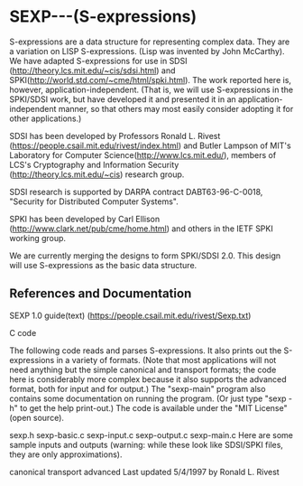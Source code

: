 # SEXP---(S-expressions)

S-expressions are a data structure for representing complex data. They are a variation on LISP S-expressions. (Lisp was invented by John McCarthy).
We have adapted S-expressions for use in SDSI (http://theory.lcs.mit.edu/~cis/sdsi.html) and SPKI(http://world.std.com/~cme/html/spki.html). The work reported here is, however, application-independent. (That is, we will use S-expressions in the SPKI/SDSI work, but have developed it and presented it in an application-independent manner, so that others may most easily consider adopting it for other applications.)

SDSI has been developed by Professors Ronald L. Rivest (https://people.csail.mit.edu/rivest/index.html) and Butler Lampson of MIT's Laboratory for Computer Science(http://www.lcs.mit.edu/), members of LCS's Cryptography and Information Security (http://theory.lcs.mit.edu/~cis) research group.

SDSI research is supported by DARPA contract DABT63-96-C-0018, "Security for Distributed Computer Systems".

SPKI has been developed by Carl Ellison (http://www.clark.net/pub/cme/home.html) and others in the IETF SPKI working group.

We are currently merging the designs to form SPKI/SDSI 2.0. This design will use S-expressions as the basic data structure.

## References and Documentation

SEXP 1.0 guide(text) (https://people.csail.mit.edu/rivest/Sexp.txt)

C code

The following code reads and parses S-expressions. It also prints out the S-expressions in a variety of formats. (Note that most applications will not need anything but the simple canonical and transport formats; the code here is considerably more complex because it also supports the advanced format, both for input and for output.) The "sexp-main" program also contains some documentation on running the program. (Or just type "sexp -h" to get the help print-out.) The code is available under the "MIT License" (open source).

sexp.h
sexp-basic.c
sexp-input.c
sexp-output.c
sexp-main.c
Here are some sample inputs and outputs (warning: while these look like SDSI/SPKI files, they are only approximations).

canonical
transport
advanced
Last updated 5/4/1997 by Ronald L. Rivest